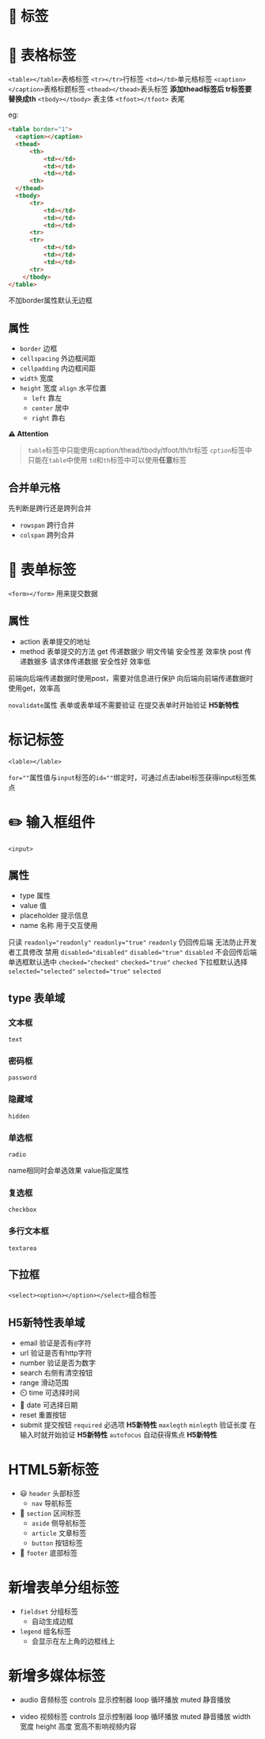 # 🍂 标签

# 📑 表格标签

`<table></table>`表格标签
`<tr></tr>`行标签
`<td></td>`单元格标签
`<caption></caption>`表格标题标签
`<thead></thead>`表头标签
  **添加thead标签后 tr标签要替换成th**
`<tbody></tbody>` 表主体
`<tfoot></tfoot>` 表尾

eg:

```html
<table border="1">
  <caption></caption>
  <thead>
      <th>
          <td></td>
          <td></td>
          <td></td>
      <th>
  </thead>
  <tbody>
      <tr>
          <td></td>
          <td></td>
          <td></td>
      <tr>
      <tr>
          <td></td>
          <td></td>
          <td></td>
      <tr>
    </tbody>
</table>
```

不加border属性默认无边框

## 属性

- `border` 边框
- `cellspacing` 外边框间距
- `cellpadding` 内边框间距
- `width` 宽度
- `height` 宽度
`align` 水平位置
  - `left` 靠左
  - `center` 居中
  - `right` 靠右

**⚠️ Attention**

> `table`标签中只能使用caption/thead/tbody/tfoot/th/tr标签
> `cption`标签中只能在`table`中使用
> `td`和`th`标签中可以使用**任意**标签

## 合并单元格

先判断是跨行还是跨列合并

- `rowspan` 跨行合并
- `colspan` 跨列合并

# 📰 表单标签

`<form></form>` 用来提交数据

## 属性

- action 表单提交的地址
- method 表单提交的方法
  get 传递数据少 明文传输 安全性差 效率快
  post 传递数据多 请求体传递数据 安全性好 效率低

前端向后端传递数据时使用post，需要对信息进行保护
向后端向前端传递数据时使用get，效率高


`novalidate`属性 表单或表单域不需要验证 在提交表单时开始验证 **H5新特性**

# 标记标签

`<lable></lable>`

`for=""`属性值与`input`标签的`id=""`绑定时，可通过点击label标签获得input标签焦点

# ✏️ 输入框组件

`<input>`

## 属性

- type 属性
- value 值
- placeholder 提示信息
- name 名称 用于交互使用

只读 `readonly="readonly"` `readonly="true"` `readonly` 仍回传后端 无法防止开发者工具修改
禁用 `disabled="disabled"` `disabled="true"` `disabled` 不会回传后端
单选框默认选中 `checked="checked"` `checked="true"` `checked`
下拉框默认选择 `selected="selected"` `selected="true"` `selected`

## type 表单域

### 文本框

`text`

### 密码框

`password`

### 隐藏域

`hidden`

### 单选框

`radio`

name相同时会单选效果
value指定属性



### 复选框

`checkbox`

### 多行文本框

`textarea`

## 下拉框

`<select><option></option></select>`组合标签

## H5新特性表单域

- email 验证是否有`@`字符
- url 验证是否有http字符
- number 验证是否为数字
- search 右侧有清空按钮
- range 滑动范围
- ⏲️ time 可选择时间
- 📆 date 可选择日期
- reset 重置按钮
- submit 提交按钮
  `required` 必选项 **H5新特性**
  `maxlegth` `minlegth` 验证长度 在输入时就开始验证 **H5新特性**
  `autofocus` 自动获得焦点 **H5新特性**

# HTML5新标签

- 😃 `header` 头部标签
  - `nav` 导航标签
- 💪 `section` 区间标签
  - `aside` 侧导航标签
  - `article` 文章标签
  - `button` 按钮标签
- 🦶 `footer` 底部标签

# 新增表单分组标签

- `fieldset` 分组标签
  - 自动生成边框
- `legend` 组名标签
  - 会显示在左上角的边框线上

# 新增多媒体标签

- audio 音频标签
  controls 显示控制器
  loop 循环播放
  muted 静音播放

- video 视频标签
  controls 显示控制器
  loop 循环播放
  muted 静音播放
  width 宽度
  height 高度
   宽高不影响视频内容
